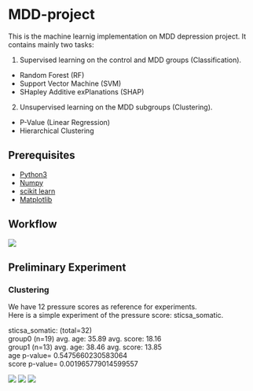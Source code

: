 # MDD-project
This is the machine learnig implementation on MDD depression project. It contains mainly two tasks:
1. Supervised learning on the control and MDD groups (Classification).
* Random Forest (RF)
* Support Vector Machine (SVM)
* SHapley Additive exPlanations (SHAP) 
2. Unsupervised learning on the MDD subgroups (Clustering). 
* P-Value (Linear Regression)
* Hierarchical Clustering 
## Prerequisites
- [Python3](https://www.python.org/)
- [Numpy](https://numpy.org/)
- [scikit learn](https://scikit-learn.org)
- [Matplotlib](https://matplotlib.org/)

## Workflow
![](https://github.com/linbrainlab/MDD-project/blob/main/imgs/MDD_workflow.png)

## Preliminary Experiment

### Clustering
We have 12 pressure scores as reference for experiments.\
Here is a simple experiment of the pressure score: sticsa_somatic.

sticsa_somatic: (total=32)\
group0 (n=19) avg. age:  35.89		avg. score: 18.16\
group1 (n=13) avg. age:  38.46		avg. score: 13.85\
age p-value= 0.5475660230583064\
score p-value= 0.001965779014599557

![](https://github.com/linbrainlab/MDD-project/blob/main/imgs/Fig1.png)
![](https://github.com/linbrainlab/MDD-project/blob/main/imgs/Fig2.png)
![](https://github.com/linbrainlab/MDD-project/blob/main/imgs/Fig3.png)

